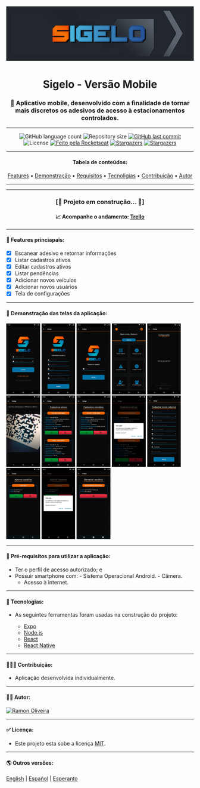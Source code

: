 # ![logo-1](https://github.com/im-ramon/app_Sigelo/blob/master/src/assets/logo-git.jpg?raw=true)



<h1 align="center">Sigelo - Versão Mobile </h1></hr>


<h3 align="center">📱 Aplicativo mobile, desenvolvido com a finalidade de tornar mais discretos os adesivos de acesso à estacionamentos controlados.</h3></hr>

------

<p align="center">
  <img alt="GitHub language count" src="https://img.shields.io/github/languages/count/im-ramon/app_Sigelo?color=%2304D361"> <img alt="Repository size" src="https://img.shields.io/github/repo-size/im-ramon/app_Sigelo"> <a href="https://github.com/im-ramon/app_Sigelo/commits/master"><img alt="GitHub last commit" src="https://img.shields.io/github/last-commit/im-ramon/app_Sigelo"></a> <img alt="License" src="https://img.shields.io/badge/license-MIT-brightgreen"> <a href="https://imramon.com.br"><img alt="Feito pela Rocketseat" src="https://img.shields.io/badge/dev-Ramon%20Oliveira-%237519C1"></a> <a href="#link"><img alt="Stargazers" src="https://img.shields.io/badge/Blog-Ramon%20Oliveira-%237159c1?style=flat&logo=ghost"></a> <a href="https://github.com/ im-ramon/app_Sigelo/stargazers"><img alt="Stargazers" src="https://img.shields.io/github/stars/im-ramon/app_Sigelo?style=social"></a>
</p>

------

<h4 align="center">
    Tabela de conteúdos: 
</h4>


<p align="center">  <a href="#features">Features</a> •  <a href="#demo">Demonstração</a> •   <a href="#requirements">Requisitos</a> •   <a href="#tech">Tecnoligias</a> •   <a href="#team">Contribuição</a> •   <a href="#autor">Autor</a> </p>

------

------

<h3 align="center">
    [🚧 Projeto em construção...  🚧]
    </h3>
<h4 align="center" font-color="red">
    📈 Acompanhe o andamento: <a href="https://trello.com/b/U7St3w2y/appsigelo" title="Acompanhe como estou trabalhando no projeto.">Trello</a>
</h4> 

------

#### **:checkered_flag: <a id="features">Features princiapais</a>:**

- [x] Escanear adesivo e retornar informações
- [x] Listar cadastros ativos
- [x] Editar cadastros ativos
- [x] Listar pendências
- [x] Adicionar novos veículos
- [x] Adicionar novos usuários
- [x] Tela de configurações

------




#### 🧪 <a id="demo">Demonstração das telas da aplicação</a>:

<img src="https://github.com/im-ramon/app_Sigelo/blob/master/src/assets/demo/01_compressed.jpg?raw=true" title="Tela de Login" alt="wi" width="18%" > <img src="https://github.com/im-ramon/app_Sigelo/blob/master/src/assets/demo/02_compressed.jpg?raw=true" alt="wi" title="Tela de SignUp" width="18%" > <img src="https://github.com/im-ramon/app_Sigelo/blob/master/src/assets/demo/03_compressed.jpg?raw=true" alt="wi" title="Tela de Recuperar senha" width="18%" > <img src="https://github.com/im-ramon/app_Sigelo/blob/master/src/assets/demo/04_compressed.jpg?raw=true" alt="wi" title="Tela de Home" width="18%" > <img src="https://github.com/im-ramon/app_Sigelo/blob/master/src/assets/demo/05_compressed.jpg?raw=true" alt="wi" title="Tela de Configurações" width="18%" > <img src="https://github.com/im-ramon/app_Sigelo/blob/master/src/assets/demo/06_compressed.jpg?raw=true" alt="wi" title="Tela do Scanner" width="18%" > <img src="https://github.com/im-ramon/app_Sigelo/blob/master/src/assets/demo/07_compressed.jpg?raw=true" alt="wi" title="Tela dos cadastros ativos" width="18%" > <img src="https://github.com/im-ramon/app_Sigelo/blob/master/src/assets/demo/08_compressed.jpg?raw=true" alt="wi" title="Tela dos cadastros com pendências" width="18%" > <img src="https://github.com/im-ramon/app_Sigelo/blob/master/src/assets/demo/08A_compressed.jpg?raw=true" alt="wi" title="Removendo um cadastro de veículo" width="18%" > <img src="https://github.com/im-ramon/app_Sigelo/blob/master/src/assets/demo/09_compressed.jpg?raw=true" alt="wi" title="Tela dos cadastro de novos veículos" width="18%" > <img src="https://github.com/im-ramon/app_Sigelo/blob/master/src/assets/demo/10A_compressed.jpg?raw=true" alt="wi" title="Tela de aprovação de solicitação de cadastro de usuários" width="18%" > <img src="https://github.com/im-ramon/app_Sigelo/blob/master/src/assets/demo/10B_compressed.jpg?raw=true" alt="wi" title="Confirmando acesso de usuário ao aplicativo" width="18%" > <img src="https://github.com/im-ramon/app_Sigelo/blob/master/src/assets/demo/11_compressed.jpg?raw=true" alt="wi" title="Tela de gerenciamento de usuários" width="18%" >

------



#### 🧭 <a id="requirements">Pré-requisitos para utilizar a aplicação</a>:

  - Ter o perfil de acesso autorizado; e
  - Possuir smartphone com: 
         - Sistema Operacional Android.
         - Câmera.
       - Acesso à internet.

------



####  :hammer: <a id="tech">Tecnologias</a>: 

- As seguintes ferramentas foram usadas na construção do projeto: 

  - [Expo](https://expo.io/)
  - [Node.js](https://nodejs.org/en/)
  - [React](https://pt-br.reactjs.org/)
  - [React Native](https://reactnative.dev/)

------




#### 👨‍👩‍👦 <a id="team">Contribuição</a>:

 - Aplicação desenvolvida individualmente.

------




#### 👨‍💻 <a id="autor">Autor</a>:

​	<a href="#" title="Ramon Oliveira"><img alt="Ramon Oliveira" src="https://img.shields.io/badge/[]-Ramon%20Oliveira-%237519C1"></a>

------



#### ✅ Licença: 

- Este projeto esta sobe a licença [MIT](https://github.com/im-ramon/app_Sigelo/LICENSE).

------




#### :earth_americas: Outros versões: 

[English](#) | [Español](#) | [Esperanto](#)

